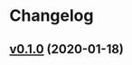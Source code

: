 # Changelog

## [v0.1.0](https://github.com/k1LoW/connected/compare/d151e8f2de87...v0.1.0) (2020-01-18)


